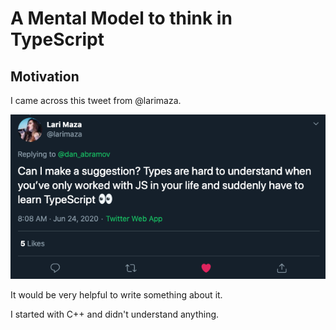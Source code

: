 # A Mental Model to think in TypeScript

## Motivation

I came across this tweet from @larimaza.

![](./assets/motivation.png)

It would be very helpful to write something about it.

<!-- ![](./assets/help-community.png) -->

I started with C++ and didn't understand anything.
